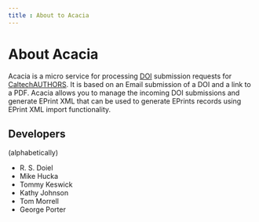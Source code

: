 ```yaml
---
title : About to Acacia
---
```


About Acacia
=================

Acacia is a micro service for processing [DOI](https://doi.org)
submission requests for
[CaltechAUTHORS](https://authors.library.caltech.edu). It is based on 
an Email submission of a DOI and a link to a PDF. Acacia allows you to
manage the incoming DOI submissions and generate EPrint XML that can
be used to generate EPrints records using EPrint XML import
functionality.

Developers
----------

(alphabetically)

+ R. S. Doiel
+ Mike Hucka
+ Tommy Keswick
+ Kathy Johnson
+ Tom Morrell
+ George Porter

<version-info id="version-info"></version-info>

<script type="module" src="widgets/config.js"></script>

<script type="module" src="widgets/version-info.js"></script>

<script type="module">
"use strict";
import { Cfg } from "widgets/config.js";

let version_info = document.getElementById('version-info');

function updateVersionInfo() {
    let src = this.responseText,
        obj = JSON.parse(src);
    version_info.value = obj;
}

function retrieveVersionInfo() {
    let oReq = new XMLHttpRequest();
    oReq.addEventListener('load', updateVersionInfo);
    oReq.open('GET', `${cfg.base_url}/acacia/version`);
    oReq.send();
}
retrieveVersionInfo();
</script>
